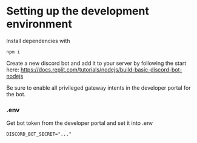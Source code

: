 # Setting up the development environment

Install dependencies with

```
npm i
```

Create a new discord bot and add it to your server by following the start here:
https://docs.replit.com/tutorials/nodejs/build-basic-discord-bot-nodejs

Be sure to enable all privileged gateway intents in the developer portal for the
bot.

### .env

Get bot token from the developer portal and set it into .env

```
DISCORD_BOT_SECRET="..."
```
